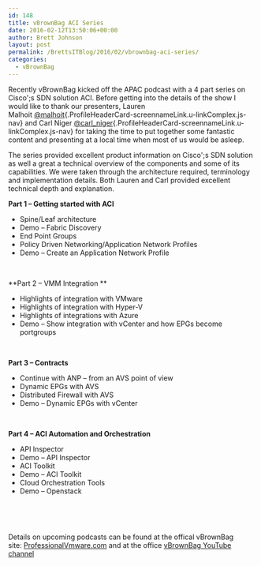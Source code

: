 ```yaml
---
id: 148
title: vBrownBag ACI Series
date: 2016-02-12T13:50:06+00:00
author: Brett Johnson
layout: post
permalink: /BrettsITBlog/2016/02/vbrownbag-aci-series/
categories:
  - vBrownBag
---
```

Recently vBrownBag kicked off the APAC podcast with a 4 part series on Cisco';s SDN solution ACI. Before getting into the details of the show I would like to thank our presenters, Lauren Malhoit [@<span class="u-linkComplex-target">malhoit</span>](https://twitter.com/malhoit){.ProfileHeaderCard-screennameLink.u-linkComplex.js-nav} and Carl Niger [@<span class="u-linkComplex-target">carl_niger</span>](https://twitter.com/carl_niger){.ProfileHeaderCard-screennameLink.u-linkComplex.js-nav} for taking the time to put together some fantastic content and presenting at a local time when most of us would be asleep.

The series provided excellent product information on Cisco';s SDN solution as well a great a technical overview of the components and some of its capabilities. We were taken through the architecture required, terminology and implementation details. Both Lauren and Carl provided excellent technical depth and explanation.

**Part 1 &#8211; Getting started with ACI**

  * Spine/Leaf architecture
  * Demo – Fabric Discovery
  * End Point Groups
  * Policy Driven Networking/Application Network Profiles
  * Demo – Create an Application Network Profile



&nbsp;

**Part 2 &#8211; VMM Integration **

  * Highlights of integration with VMware
  * Highlights of integration with Hyper-V
  * Highlights of integrations with Azure
  * Demo – Show integration with vCenter and how EPGs become portgroups



&nbsp;

**Part 3 &#8211; Contracts**

  * Continue with ANP – from an AVS point of view
  * Dynamic EPGs with AVS
  * Distributed Firewall with AVS
  * Demo – Dynamic EPGs with vCenter



&nbsp;

**Part 4 &#8211; ACI Automation and Orchestration**

  * API Inspector
  * Demo – API Inspector
  * ACI Toolkit
  * Demo – ACI Toolkit
  * Cloud Orchestration Tools
  * Demo – Openstack



&nbsp;

&nbsp;

Details on upcoming podcasts can be found at the offical vBrownBag site: <a href="http://professionalvmware.com" target="_blank">ProfessionalVmware.com</a> and at the office <a href="https://www.youtube.com/channel/UCaZf13iWhwnBdpIkrEmHLbA/feed" target="_blank">vBrownBag YouTube channel</a>

&nbsp;